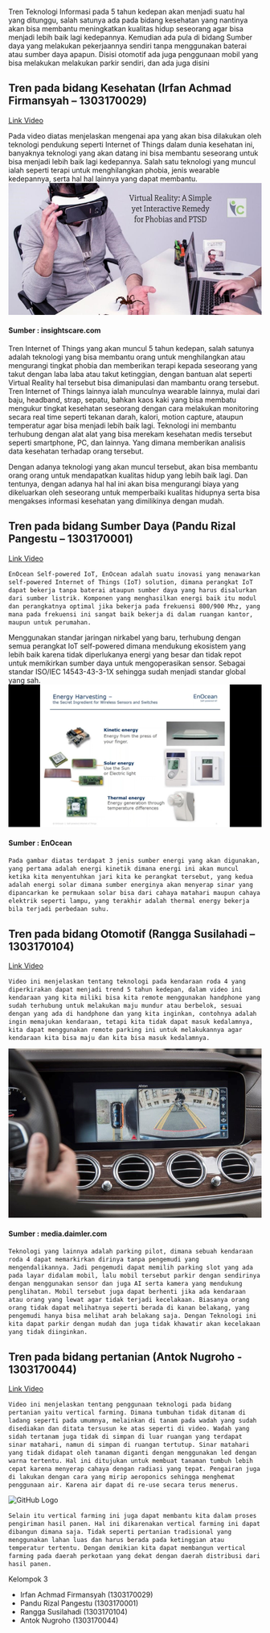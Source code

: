 Tren Teknologi Informasi pada 5 tahun kedepan akan menjadi suatu hal yang ditunggu, salah satunya ada pada bidang kesehatan yang nantinya akan bisa membantu meningkatkan kualitas hidup seseorang agar bisa menjadi lebih baik lagi kedepannya. Kemudian ada pula di bidang Sumber daya yang melakukan pekerjaannya sendiri tanpa menggunakan baterai atau sumber daya apapun. Disisi otomotif ada juga penggunaan mobil yang bisa melakukan melakukan parkir sendiri, dan ada juga disini

## Tren pada bidang Kesehatan (Irfan Achmad Firmansyah – 1303170029)
[Link Video](https://www.youtube.com/watch?v=72vumTWeqe0&t)

Pada video diatas menjelaskan mengenai apa yang akan bisa dilakukan oleh teknologi pendukung seperti Internet of Things dalam dunia kesehatan ini, banyaknya teknologi yang akan datang ini bisa membantu seseorang untuk bisa menjadi lebih baik lagi kedepannya. Salah satu teknologi yang muncul ialah seperti terapi untuk menghilangkan phobia, jenis wearable kedepannya, serta hal hal lainnya yang dapat membantu.
 ![GitHub Logo](1.jpg)
#### Sumber : insightscare.com 
Tren Internet of Things yang akan muncul 5 tahun kedepan, salah satunya adalah teknologi yang bisa membantu orang untuk menghilangkan atau mengurangi tingkat phobia dan memberikan terapi kepada seseorang yang takut dengan laba laba atau takut ketinggian, dengan bantuan alat seperti Virtual Reality hal tersebut bisa dimanipulasi dan mambantu orang tersebut.
Tren Internet of Things lainnya ialah munculnya wearable lainnya, mulai dari baju, headband, strap, sepatu, bahkan kaos kaki yang bisa membatu mengukur tingkat kesehatan seseorang dengan cara melakukan monitoring secara real time seperti tekanan darah, kalori, motion capture, ataupun temperatur agar bisa menjadi lebih baik lagi. 
Teknologi ini membantu terhubung dengan alat alat yang bisa merekam kesehatan medis tersebut seperti smartphone, PC, dan lainnya. Yang dimana memberikan analisis data kesehatan terhadap orang tersebut.


Dengan adanya teknologi yang akan muncul tersebut, akan bisa membantu orang orang untuk mendapatkan kualitas hidup yang lebih baik lagi. Dan tentunya, dengan adanya hal hal ini akan bisa mengurangi biaya yang dikeluarkan oleh seseorang untuk memperbaiki kualitas hidupnya serta bisa mengakses informasi kesehatan yang dimilikinya dengan mudah.

## Tren pada bidang Sumber Daya (Pandu Rizal Pangestu – 1303170001)
[Link Video](https://www.youtube.com/watch?v=oKiIy29Dib4)

	EnOcean Self-powered IoT, EnOcean adalah suatu inovasi yang menawarkan self-powered Internet of Things (IoT) solution, dimana perangkat IoT dapat bekerja tanpa baterai ataupun sumber daya yang harus disalurkan dari sumber listrik. Komponen yang menghasilkan energi baik itu modul dan perangkatnya optimal jika bekerja pada frekuensi 800/900 Mhz, yang mana pada frekuensi ini sangat baik bekerja di dalam ruangan kantor, maupun untuk perumahan.
Menggunakan standar jaringan nirkabel yang baru, terhubung dengan semua perangkat IoT self-powered dimana mendukung ekosistem yang lebih baik karena tidak diperlukanya energi yang besar dan tidak repot untuk memikirkan sumber daya untuk mengoperasikan sensor. Sebagai standar ISO/IEC 14543-43-3-1X sehingga sudah menjadi standar global yang sah. 
![GitHub Logo](3.jpg)
#### Sumber : EnOcean
	Pada gambar diatas terdapat 3 jenis sumber energi yang akan digunakan, yang pertama adalah energi kinetik dimana energi ini akan muncul ketika kita menyentuhkan jari kita ke perangkat tersebut, yang kedua adalah energi solar dimana sumber energinya akan menyerap sinar yang dipancarkan ke permukaan solar bisa dari cahaya matahari maupun cahaya elektrik seperti lampu, yang terakhir adalah thermal energy bekerja bila terjadi perbedaan suhu.
  
## Tren pada bidang Otomotif (Rangga Susilahadi – 1303170104)
[Link Video](https://www.youtube.com/watch?v=KIQ2_VH91xc)

	Video ini menjelaskan tentang teknologi pada kendaraan roda 4 yang diperkirakan dapat menjadi trend 5 tahun kedepan, dalam video ini kendaraan yang kita miliki bisa kita remote menggunakan handphone yang sudah terhubung untuk melakukan maju mundur atau berbelok, sesuai dengan yang ada di handphone dan yang kita inginkan, contohnya adalah ingin memajukan kendaraan, tetapi kita tidak dapat masuk kedalamnya, kita dapat menggunakan remote parking ini untuk melakukannya agar kendaraan kita bisa maju dan kita bisa masuk kedalamnya.
 ![GitHub Logo](4.jpg)
#### Sumber : media.daimler.com
	Teknologi yang lainnya adalah parking pilot, dimana sebuah kendaraan roda 4 dapat memarkirkan dirinya tanpa pengemudi yang mengendalikannya. Jadi pengemudi dapat memilih parking slot yang ada pada layar didalam mobil, lalu mobil tersebut parkir dengan sendirinya dengan menggunakan sensor dan juga AI serta kamera yang mendukung penglihatan. Mobil tersebut juga dapat berhenti jika ada kendaraan atau orang yang lewat agar tidak terjadi kecelakaan. Biasanya orang orang tidak dapat melihatnya seperti berada di kanan belakang, yang pengemudi hanya bisa melihat arah belakang saja. Dengan Teknologi ini kita dapat parkir dengan mudah dan juga tidak khawatir akan kecelakaan yang tidak diinginkan.
  
## Tren pada bidang pertanian (Antok Nugroho - 1303170044)
[Link Video](https://www.youtube.com/watch?v=IBleQycVanU)

	Video ini menjelaskan tentang penggunaan teknologi pada bidang pertanian yaitu vertical farming. Dimana tumbuhan tidak ditanam di ladang seperti pada umumnya, melainkan di tanam pada wadah yang sudah disediakan dan ditata tersusun ke atas seperti di video. Wadah yang sidah tertanam juga tidak di simpan di luar ruangan yang terdapat sinar matahari, namun di simpan di ruangan tertutup. Sinar matahari yang tidak didapat oleh tanaman diganti dengan menggunakan led dengan warna tertentu. Hal ini ditujukan untuk membuat tanaman tumbuh lebih cepat karena menyerap cahaya dengan radiasi yang tepat. Pengairan juga di lakukan dengan cara yang mirip aeroponics sehingga menghemat penggunaan air. Karena air dapat di re-use secara terus menerus.
  ![GitHub Logo](https://images.squarespace-cdn.com/content/v1/57c8695d5016e11e71be1d83/1594164223679-51ESC3SVJQDKOMKZKFQL/ke17ZwdGBToddI8pDm48kH5UyHKl-6akyE4SK1V0SKBZw-zPPgdn4jUwVcJE1ZvWQUxwkmyExglNqGp0IvTJZUJFbgE-7XRK3dMEBRBhUpzt0iIbjTrItNLwIQRob4VJWGj3Wj_Ph7kzLH7ZCouYzy164AGvEaf1ys16945ko4Y/csm_Vertical_farming_with_hydroponics1_0a8623cd3d.jpg)
  
	Selain itu vertical farming ini juga dapat membantu kita dalam proses pengiriman hasil panen. Hal ini dikarenakan vertical farming ini dapat dibangun dimana saja. Tidak seperti pertanian tradisional yang menggunakan lahan luas dan harus berada pada ketinggian atau temperatur tertentu. Dengan demikian kita dapat membangun vertical farming pada daerah perkotaan yang dekat dengan daerah distribusi dari hasil panen.
	
Kelompok 3
- Irfan Achmad Firmansyah (1303170029)
- Pandu Rizal Pangestu (1303170001)
- Rangga Susilahadi (1303170104)
- Antok Nugroho (1303170044)



